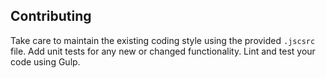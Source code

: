 ## Contributing

Take care to maintain the existing coding style using the provided `.jscsrc` file. Add unit tests for any new or changed functionality. Lint and test your code using Gulp.